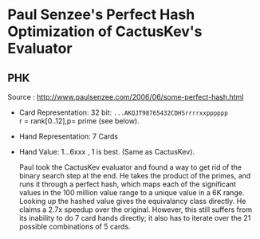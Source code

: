 # Paul Senzee's Perfect Hash Optimization of CactusKev's Evaluator
## PHK

Source : http://www.paulsenzee.com/2006/06/some-perfect-hash.html

- Card Representation: 32 bit: `...AKQJT98765432CDHSrrrrxxpppppp`  
  r = rank[0..12],p= prime (see below).
- Hand Representation: 7 Cards
- Hand Value: 1...6xxx , 1 is best.
  (Same as CactusKev).


  Paul took the CactusKev evaluator and found a way to get rid of the binary search step at the end. He takes the product of the primes, and runs it through a perfect hash, which maps each of the significant values in the 100 million value range to a unique value in a 6K range. Looking up the hashed value gives the equivalancy class directly.   He claims a 2.7x speedup over the original.  However, this still suffers from its inability to do 7 card hands directly; it also has to iterate over the 21 possible combinations of 5 cards.


